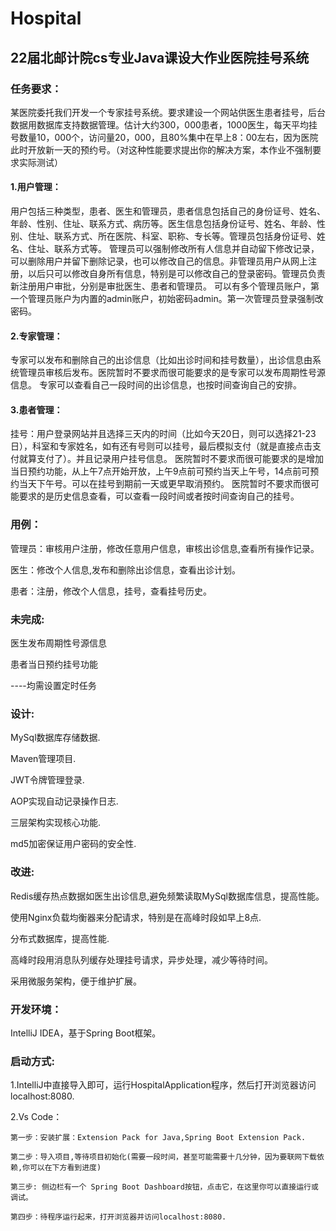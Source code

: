 # Hospital
## 22届北邮计院cs专业Java课设大作业医院挂号系统

### 任务要求：
某医院委托我们开发一个专家挂号系统。要求建设一个网站供医生患者挂号，后台数据用数据库支持数据管理。估计大约300，000患者，1000医生，每天平均挂号数量10，000个，访问量20，000，且80%集中在早上8：00左右，因为医院此时开放新一天的预约号。（对这种性能要求提出你的解决方案，本作业不强制要求实际测试）

#### 1.用户管理：
用户包括三种类型，患者、医生和管理员，患者信息包括自己的身份证号、姓名、年龄、性别、住址、联系方式、病历等。医生信息包括身份证号、姓名、年龄、性别、住址、联系方式、所在医院、科室、职称、专长等。管理员包括身份证号、姓名、住址、联系方式等。
管理员可以强制修改所有人信息并自动留下修改记录，可以删除用户并留下删除记录，也可以修改自己的信息。非管理员用户从网上注册，以后只可以修改自身所有信息，特别是可以修改自己的登录密码。管理员负责新注册用户审批，分别是审批医生、患者和管理员。
可以有多个管理员账户，第一个管理员账户为内置的admin账户，初始密码admin。第一次管理员登录强制改密码。

#### 2.专家管理：
专家可以发布和删除自己的出诊信息（比如出诊时间和挂号数量），出诊信息由系统管理员审核后发布。医院暂时不要求而很可能要求的是专家可以发布周期性号源信息。
专家可以查看自己一段时间的出诊信息，也按时间查询自己的安排。

#### 3.患者管理：
挂号：用户登录网站并且选择三天内的时间（比如今天20日，则可以选择21-23日），科室和专家姓名，如有还有号则可以挂号，最后模拟支付（就是直接点击支付就算支付了）。并且记录用户挂号信息。
医院暂时不要求而很可能要求的是增加当日预约功能，从上午7点开始开放，上午9点前可预约当天上午号，14点前可预约当天下午号。可以在挂号到期前一天或更早取消预约。
医院暂时不要求而很可能要求的是历史信息查看，可以查看一段时间或者按时间查询自己的挂号。


### 用例：
管理员：审核用户注册，修改任意用户信息，审核出诊信息,查看所有操作记录。

医生：修改个人信息,发布和删除出诊信息，查看出诊计划。

患者：注册，修改个人信息，挂号，查看挂号历史。

### 未完成:
医生发布周期性号源信息

患者当日预约挂号功能

----均需设置定时任务

### 设计:
MySql数据库存储数据.

Maven管理项目.

JWT令牌管理登录.

AOP实现自动记录操作日志.

三层架构实现核心功能.

md5加密保证用户密码的安全性.

### 改进:
Redis缓存热点数据如医生出诊信息,避免频繁读取MySql数据库信息，提高性能。

使用Nginx负载均衡器来分配请求，特别是在高峰时段如早上8点.

分布式数据库，提高性能.

高峰时段用消息队列缓存处理挂号请求，异步处理，减少等待时间。

采用微服务架构，便于维护扩展。

### 开发环境：
 IntelliJ IDEA，基于Spring Boot框架。

### 启动方式:
1.IntelliJ中直接导入即可，运行HospitalApplication程序，然后打开浏览器访问localhost:8080.

2.Vs Code：

    第一步：安装扩展：Extension Pack for Java,Spring Boot Extension Pack.

    第二步：导入项目,等待项目初始化(需要一段时间，甚至可能需要十几分钟，因为要联网下载依赖,你可以在下方看到进度)

    第三步: 侧边栏有一个 Spring Boot Dashboard按钮，点击它，在这里你可以直接运行或调试。

    第四步：待程序运行起来，打开浏览器并访问localhost:8080.
